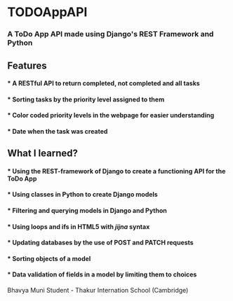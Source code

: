 # TODOAppAPI
### A ToDo App API made using Django's REST Framework and Python

## Features
#### * A RESTful API to return completed, not completed and all tasks
#### * Sorting tasks by the priority level assigned to them
#### * Color coded priority levels in the webpage for easier understanding
#### * Date when the task was created

## What I learned?
#### * Using the REST-framework of Django to create a functioning API for the ToDo App
#### * Using classes in Python to create Django models
#### * Filtering and querying models in Django and Python
#### * Using loops and ifs in HTML5 with *jijna* syntax
#### * Updating databases by the use of POST and PATCH requests
#### * Sorting objects of a model
#### * Data validation of fields in a model by limiting them to choices





Bhavya Muni
Student - Thakur Internation School (Cambridge)